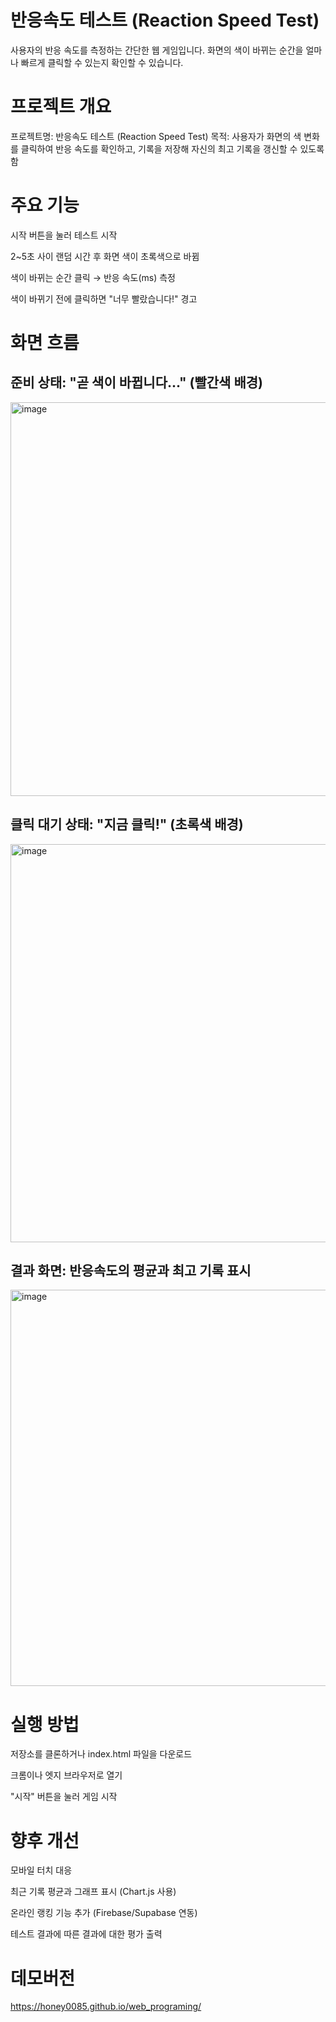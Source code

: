 # **반응속도 테스트 (Reaction Speed Test)**

사용자의 반응 속도를 측정하는 간단한 웹 게임입니다. 화면의 색이 바뀌는 순간을 얼마나 빠르게 클릭할 수 있는지 확인할 수 있습니다.

# 프로젝트 개요

프로젝트명: 반응속도 테스트 (Reaction Speed Test)
목적: 사용자가 화면의 색 변화를 클릭하여 반응 속도를 확인하고, 기록을 저장해 자신의 최고 기록을 갱신할 수 있도록 함

# 주요 기능

시작 버튼을 눌러 테스트 시작

2~5초 사이 랜덤 시간 후 화면 색이 초록색으로 바뀜

색이 바뀌는 순간 클릭 → 반응 속도(ms) 측정

색이 바뀌기 전에 클릭하면 "너무 빨랐습니다!" 경고


# 화면 흐름

## 준비 상태: "곧 색이 바뀝니다..." (빨간색 배경)

<img width="897" height="630" alt="image" src="https://github.com/user-attachments/assets/194f975b-fc92-4dad-9fdb-fe1baf30bd2d" />

## 클릭 대기 상태: "지금 클릭!" (초록색 배경)

<img width="900" height="637" alt="image" src="https://github.com/user-attachments/assets/ee69c7a0-f707-43ae-8b96-1d53e676aca1" />


## 결과 화면: 반응속도의 평균과 최고 기록 표시

<img width="901" height="634" alt="image" src="https://github.com/user-attachments/assets/21330489-382a-46a6-b105-189a7be16767" />



# 실행 방법

저장소를 클론하거나 index.html 파일을 다운로드

크롬이나 엣지 브라우저로 열기

"시작" 버튼을 눌러 게임 시작


# 향후 개선

모바일 터치 대응

최근 기록 평균과 그래프 표시 (Chart.js 사용)

온라인 랭킹 기능 추가 (Firebase/Supabase 연동)

테스트 결과에 따른 결과에 대한 평가 출력

# 데모버전
https://honey0085.github.io/web_programing/
